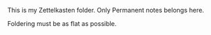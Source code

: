This is my Zettelkasten folder. Only Permanent notes belongs here.

Foldering must be as flat as possible. 